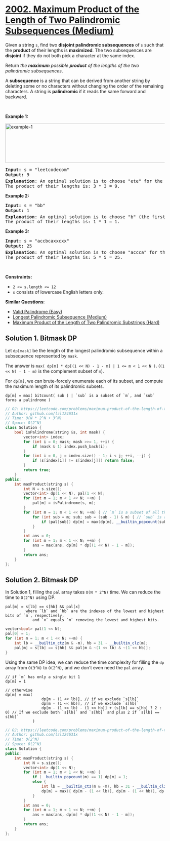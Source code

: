 # [2002. Maximum Product of the Length of Two Palindromic Subsequences (Medium)](https://leetcode.com/problems/maximum-product-of-the-length-of-two-palindromic-subsequences/)

<p>Given a string <code>s</code>, find two <strong>disjoint palindromic subsequences</strong> of <code>s</code> such that the <strong>product</strong> of their lengths is <strong>maximized</strong>. The two subsequences are <strong>disjoint</strong> if they do not both pick a character at the same index.</p>

<p>Return <em>the <strong>maximum</strong> possible <strong>product</strong> of the lengths of the two palindromic subsequences</em>.</p>

<p>A <strong>subsequence</strong> is a string that can be derived from another string by deleting some or no characters without changing the order of the remaining characters. A string is <strong>palindromic</strong> if it reads the same forward and backward.</p>

<p>&nbsp;</p>
<p><strong>Example 1:</strong></p>
<img alt="example-1" src="https://assets.leetcode.com/uploads/2021/08/24/two-palindromic-subsequences.png" style="width: 550px; height: 124px;">
<pre><strong>Input:</strong> s = "leetcodecom"
<strong>Output:</strong> 9
<strong>Explanation</strong>: An optimal solution is to choose "ete" for the 1<sup>st</sup> subsequence and "cdc" for the 2<sup>nd</sup> subsequence.
The product of their lengths is: 3 * 3 = 9.
</pre>

<p><strong>Example 2:</strong></p>

<pre><strong>Input:</strong> s = "bb"
<strong>Output:</strong> 1
<strong>Explanation</strong>: An optimal solution is to choose "b" (the first character) for the 1<sup>st</sup> subsequence and "b" (the second character) for the 2<sup>nd</sup> subsequence.
The product of their lengths is: 1 * 1 = 1.
</pre>

<p><strong>Example 3:</strong></p>

<pre><strong>Input:</strong> s = "accbcaxxcxx"
<strong>Output:</strong> 25
<strong>Explanation</strong>: An optimal solution is to choose "accca" for the 1<sup>st</sup> subsequence and "xxcxx" for the 2<sup>nd</sup> subsequence.
The product of their lengths is: 5 * 5 = 25.
</pre>

<p>&nbsp;</p>
<p><strong>Constraints:</strong></p>

<ul>
	<li><code>2 &lt;= s.length &lt;= 12</code></li>
	<li><code>s</code> consists of lowercase English letters only.</li>
</ul>


**Similar Questions**:
* [Valid Palindrome (Easy)](https://leetcode.com/problems/valid-palindrome/)
* [Longest Palindromic Subsequence (Medium)](https://leetcode.com/problems/longest-palindromic-subsequence/)
* [Maximum Product of the Length of Two Palindromic Substrings (Hard)](https://leetcode.com/problems/maximum-product-of-the-length-of-two-palindromic-substrings/)

## Solution 1. Bitmask DP

Let `dp[mask]` be the length of the longest palindromic subsequence within a subsequence represented by `mask`.

The answer is `max( dp[m] * dp[(1 << N) - 1 - m] | 1 <= m < 1 << N )`. (`(1 << N) - 1 - m)` is the complement subset of `m`).

For `dp[m]`, we can brute-forcely enumerate each of its subset, and compute the maximum length of its palindromic subsets.

```
dp[m] = max( bitcount( sub ) | `sub` is a subset of `m`, and `sub` forms a palindrome )
```

```cpp
// OJ: https://leetcode.com/problems/maximum-product-of-the-length-of-two-palindromic-subsequences/
// Author: github.com/lzl124631x
// Time: O(N * 2^N + 3^N)
// Space: O(2^N)
class Solution {
    bool isPalindrome(string &s, int mask) {
        vector<int> index;
        for (int i = 0; mask; mask >>= 1, ++i) {
            if (mask & 1) index.push_back(i);
        }
        for (int i = 0, j = index.size() - 1; i < j; ++i, --j) {
            if (s[index[i]] != s[index[j]]) return false;
        }
        return true;
    }
public:
    int maxProduct(string s) {
        int N = s.size();
        vector<int> dp(1 << N), pal(1 << N);
        for (int m = 1; m < 1 << N; ++m) {
            pal[m] = isPalindrome(s, m);
        }
        for (int m = 1; m < 1 << N; ++m) { // `m` is a subset of all the characters
            for (int sub = m; sub; sub = (sub - 1) & m) { // `sub` is a subset of `m`
                if (pal[sub]) dp[m] = max(dp[m], __builtin_popcount(sub)); // if this subset forms a palindrome, update the maximum length
            }
        }
        int ans = 0;
        for (int m = 1; m < 1 << N; ++m) {
            ans = max(ans, dp[m] * dp[(1 << N) - 1 - m]);
        }
        return ans;
    }
};
```

## Solution 2. Bitmask DP

In Solution 1, filling the `pal` array takes `O(N * 2^N)` time. We can reduce the time to `O(2^N)` using DP.

```
pal[m] = s[lb] == s[hb] && pal[x]
         where `lb` and `hb` are the indexes of the lowest and highest bits of `m`, respectively,
            and `x` equals `m` removing the lowest and highest bits.
```

```cpp
vector<bool> pal(1 << N);
pal[0] = 1;
for (int m = 1; m < 1 << N; ++m) {
    int lb = __builtin_ctz(m & -m), hb = 31 - __builtin_clz(m); 
    pal[m] = s[lb] == s[hb] && pal[m & ~(1 << lb) & ~(1 << hb)];
}
```

Using the same DP idea, we can reduce the time complexity for filling the `dp` array from `O(3^N)` to `O(2^N)`, and we don't even need the `pal` array.

```
// if `m` has only a single bit 1
dp[m] = 1 

// otherwise
dp[m] = max( 
                dp[m - (1 << lb)], // if we exclude `s[lb]`
                dp[m - (1 << hb)], // if we exclude `s[hb]`
                dp[m - (1 << lb) - (1 << hb)] + (s[lb] == s[hb] ? 2 : 0) // If we exclude both `s[lb]` and `s[hb]` and plus 2 if `s[lb] == s[hb]`
            )
```

```cpp
// OJ: https://leetcode.com/problems/maximum-product-of-the-length-of-two-palindromic-subsequences/
// Author: github.com/lzl124631x
// Time: O(2^N)
// Space: O(2^N)
class Solution {
public:
    int maxProduct(string s) {
        int N = s.size();
        vector<int> dp(1 << N);
        for (int m = 1; m < 1 << N; ++m) {
            if (__builtin_popcount(m) == 1) dp[m] = 1; 
            else {
                int lb = __builtin_ctz(m & -m), hb = 31 - __builtin_clz(m);
                dp[m] = max({ dp[m - (1 << lb)], dp[m - (1 << hb)], dp[m - (1 << lb) - (1 << hb)] + (s[lb] == s[hb] ? 2 : 0) });
            }
        }
        int ans = 0;
        for (int m = 1; m < 1 << N; ++m) {
            ans = max(ans, dp[m] * dp[(1 << N) - 1 - m]);
        }
        return ans;
    }
};
```